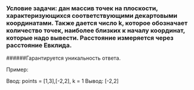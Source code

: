 ### Условие задачи: дан массив точек на плоскости, характеризующихся соответствующими декартовыми координатами. Также дается число k, которое обозначает количество точек, наиболее близких к началу координат, которые надо вывести. Расстояние измеряется через расстояние Евклида.

######Гарантируется уникальность ответа.

Пример:

Ввод:  points = [1,3],[-2,2], k = 1
Вывод:  [-2,2]